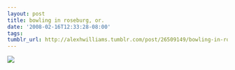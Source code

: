 ```yaml
---
layout: post
title: bowling in roseburg, or.
date: '2008-02-16T12:33:28-08:00'
tags: 
tumblr_url: http://alexhwilliams.tumblr.com/post/26509149/bowling-in-roseburg-or
---
```

<img src="http://25.media.tumblr.com/EXq6qISRE5i6975r4MQNzSIG_250.jpg"/>
